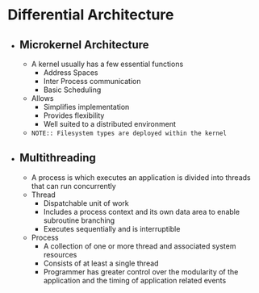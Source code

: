 # Differential Architecture

- ## Microkernel Architecture
	- A kernel usually has a few essential functions
		- Address Spaces
		- Inter Process communication
		- Basic Scheduling
	- Allows 
		- Simplifies implementation
		- Provides flexibility
		- Well suited to a distributed environment
	- `NOTE:: Filesystem types are deployed within the kernel`
- ## Multithreading
	- A process is which executes an application is divided into threads that can run concurrently
	- Thread
		- Dispatchable unit of work 
		- Includes a process context and its own data area to enable subroutine branching
		- Executes sequentially and is interruptible
	- Process
		- A collection of one or more thread and associated system resources
		- Consists of at least a single thread
		- Programmer has greater control over the modularity of the application and the timing of application related events